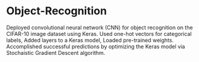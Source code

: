 # Object-Recognition
Deployed convolutional neural network (CNN) for object recognition on the CIFAR-10 image dataset using Keras.
Used one-hot vectors for categorical labels, Added layers to a Keras model, Loaded pre-trained weights.
Accomplished successful predictions by optimizing the Keras model via Stochaistic Gradient Descent algorithm.
